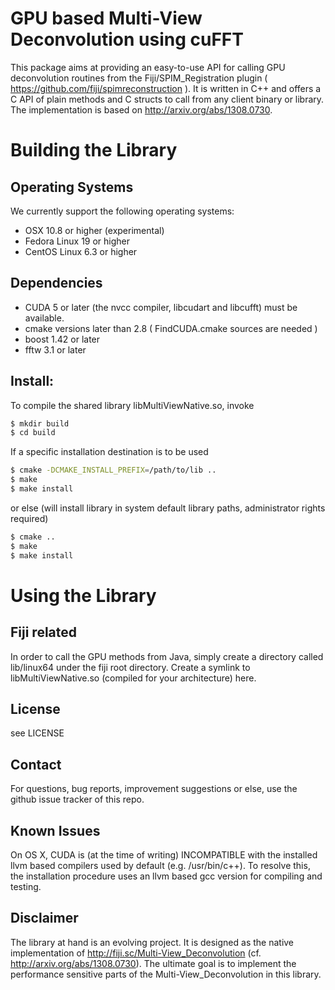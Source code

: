 # GPU based Multi-View Deconvolution using cuFFT

This package aims at providing an easy-to-use API for calling GPU deconvolution routines from the Fiji/SPIM_Registration plugin ( https://github.com/fiji/spimreconstruction ). It is written in C++ and offers a C API of plain methods and C structs to call from any client binary or library. The implementation is based on <http://arxiv.org/abs/1308.0730>.

# Building the Library

## Operating Systems

We currently support the following operating systems:

* OSX 10.8 or higher (experimental)
* Fedora Linux 19 or higher
* CentOS Linux 6.3 or higher

## Dependencies

* CUDA 5 or later (the nvcc compiler, libcudart and libcufft) must be available.
* cmake versions later than 2.8 ( FindCUDA.cmake sources are needed )
* boost 1.42 or later
* fftw 3.1 or later

## Install:
To compile the shared library libMultiViewNative.so, invoke
```bash
$ mkdir build
$ cd build
```

If a specific installation destination is to be used
```bash
$ cmake -DCMAKE_INSTALL_PREFIX=/path/to/lib ..
$ make
$ make install
```

or else (will install library in system default library paths, administrator rights required)
```bash
$ cmake .. 
$ make
$ make install
```


# Using the Library

## Fiji related

In order to call the GPU methods from Java, simply create a directory called lib/linux64 under the fiji root directory. Create a symlink to libMultiViewNative.so (compiled for your architecture) here.

## License

see LICENSE

## Contact

For questions, bug reports, improvement suggestions or else, use the github issue tracker of this repo.

## Known Issues

On OS X, CUDA is (at the time of writing) INCOMPATIBLE with the installed llvm based compilers used by default (e.g. /usr/bin/c++). To resolve this, the installation procedure uses an llvm based gcc version for compiling and testing.

## Disclaimer

The library at hand is an evolving project. It is designed as the native implementation of http://fiji.sc/Multi-View_Deconvolution (cf. <http://arxiv.org/abs/1308.0730>). The ultimate goal is to implement the performance sensitive parts of the Multi-View_Deconvolution in this library.

